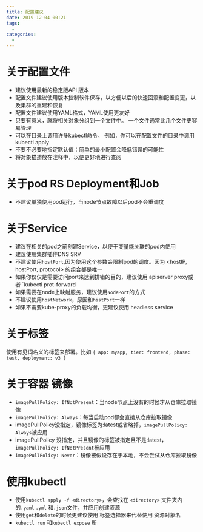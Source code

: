 ```yaml
---
title: 配置建议
date: 2019-12-04 00:21
tags: 
  - 
categories: 
  - 
---
```

# 关于配置文件
- 建议使用最新的稳定版API 版本
- 配置文件建议使用版本控制软件保存，以方便以后的快速回滚和配置变更，以及集群的重建和恢复
- 配置文件建议使用YAML格式，YAML使用更友好
- 只要有意义，就将相关对象分组到一个文件中。 一个文件通常比几个文件更容易管理
- 可以在目录上调用许多kubectl命令。 例如，你可以在配置文件的目录中调用kubectl apply
- 不要不必要地指定默认值：简单的最小配置会降低错误的可能性
- 将对象描述放在注释中，以便更好地进行查阅
# 关于pod    RS   Deployment和Job
- 不建议单独使用pod运行，当node节点故障以后pod不会重调度
# 关于Service
- 建议在相关的pod之前创建Service，以便于变量能关联的pod内使用
- 建议使用集群插件DNS SRV
- 不建议使用`hostPort`,因为使用这个参数会限制pod的调度。因为 <hostIP, hostPort, protocol> 的组合都是唯一
- 如果你仅仅是需要访问port来达到排错的目的，建议使用 apiserver proxy或者 `kubectl prot-forward
- 如果需要在node上映射服务，建议使用`NodePort`的方式
- 不建议使用`hostNetwork`，原因和`histPort`一样
- 如果不需要kube-proxy的负载均衡，更建议使用 headless service
# 关于标签
使用有见词名义的标签来部署。比如 `{ app: myapp, tier: frontend, phase: test, deployment: v3 }` 
# 关于容器 镜像
- `imagePullPolicy: IfNotPresent`：当node节点上没有的时候才从仓库拉取镜像
- `imagePullPolicy: Always`：每当启动pod都会直接从仓库拉取镜像
- imagePullPolicy没指定，镜像标签为:latest或省略掉，`imagePullPolicy: Always`被应用
- imagePullPolicy 没指定，并且镜像的标签被指定且不是:latest，`imagePullPolicy: IfNotPresent`被应用
- `imagePullPolicy: Never`：镜像被假设存在于本地，不会尝试从仓库拉取镜像
# 使用kubectl
- 使用`kubectl apply -f <directory>`，会查找在 `<directory>` 文件夹内的`.yaml` `.yml` 和`.json`文件，并应用创建资源
- 使用`get`和`delete`的时候更建议使用 标签选择器来代替使用 资源对象名
- `kubectl run` 和`kubectl expose` 所